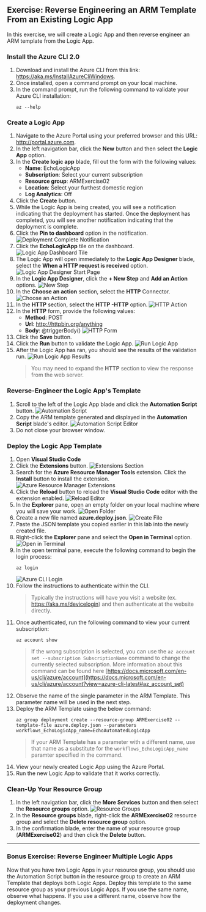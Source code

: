 ## Exercise: Reverse Engineering an ARM Template From an Existing Logic App

In this exercise, we will create a Logic App and then reverse engineer an ARM template from the Logic App.

### Install the Azure CLI 2.0

1. Download and install the Azure CLI from this link: <https://aka.ms/InstallAzureCliWindows>.
1. Once installed, open a command prompt on your local machine.
1. In the command prompt, run the following command to validate your Azure CLI installation:
    ```shell
    az --help
    ```

### Create a Logic App

1. Navigate to the Azure Portal using your preferred browser and this URL: <http://portal.azure.com>.
1. In the left navigation bar, click the **New** button and then select the **Logic App** option.
1. In the **Create logic app** blade, fill out the form with the following values:
    - **Name**: EchoLogicApp
    - **Subscription**: Select your current subscription
    - **Resource group**: ARMExercise02
    - **Location**: Select your furthest domestic region
    - **Log Analytics**: Off
1. Click the **Create** button.
1. While the Logic App is being created, you will see a notification indicating that the deployment has started. Once the deployment has completed, you will see another notification indicating that the deployment is complete.
1. Click the **Pin to dashboard** option in the notification.
    ![Deployment Complete Notification](media/E2-01.png)
1. Click the **EchoLogicApp** tile on the dashboard.
    ![Logic App Dashboard Tile](media/E2-02.png)
1. The Logic App will open immediately to the **Logic App Designer** blade, select the **When a HTTP request is received** option.
    ![Logic App Designer Start Page](media/E2-03.png)
1. In the **Logic App Designer**, click the **+ New Step** and **Add an Action** options.
    ![New Step](media/E2-04.png)
1. In the **Choose an action** section, select the **HTTP** Connector.
    ![Choose an Action](media/E2-05.png)
1. In the **HTTP** section, select the **HTTP -HTTP** option.
    ![HTTP Action](media/E2-06.png)
1. In the **HTTP** form, provide the following values:
    - **Method**: POST
    - **Url**: http://httpbin.org/anything
    - **Body**: @triggerBody()
    ![HTTP Form](media/E2-07.png)
1. Click the **Save** button.
1. Click the **Run** button to validate the Logic App.
    ![Run Logic App](media/E2-08.png)
1. After the Logic App has ran, you should see the results of the validation run.
    ![Run Logic App Results](media/E2-09.png)
    > You may need to expand the **HTTP** section to view the response from the web server.

### Reverse-Engineer the Logic App's Template

1. Scroll to the left of the Logic App blade and click the **Automation Script** button.
    ![Automation Script](media/E2-17.png)
1. Copy the ARM template generated and displayed in the **Automation Script** blade's editor.
    ![Automation Script Editor](media/E2-18.png)
1. Do not close your browser window.

### Deploy the Logic App Template

1. Open **Visual Studio Code**
1. Click the **Extensions** button.
    ![Extensions Section](media/E2-10.png)
1. Search for the **Azure Resource Manager Tools** extension. Click the **Install** button to install the extension.
    ![Azure Resource Manager Extensions](media/E2-11.png)
1. Click the **Reload** button to reload the **Visual Studio Code** editor with the extension enabled.
    ![Reload Editor](media/E2-12.png)
1. In the **Explorer** pane, open an empty folder on your local machine where you will save your work.
    ![Open Folder](media/E2-13.png)
1. Create a new file named **azure.deploy.json**.
    ![Create File](media/E2-14.png)
1. Paste the JSON template you copied earlier in this lab into the newly created file.
1. Right-click the **Explorer** pane and select the **Open in Terminal** option.
    ![Open in Terminal](media/E2-15.png)
1. In the open terminal pane, execute the following command to begin the login process:
    ```shell
    az login
    ```
    ![Azure CLI Login](media/E2-16.png)
1. Follow the instructions to authenticate within the CLI.
    > Typically the instructions will have you visit a website (ex. https://aka.ms/devicelogin) and then authenticate at the website directly.
1. Once authenticated, run the following command to view your current subscription:
    ```shell
    az account show
    ```
    > If the wrong subscription is selected, you can use the ``az account set --subscription SubscriptionName`` command to change the currently selected subscription. More information about this command can be found here [https://docs.microsoft.com/en-us/cli/azure/account](https://docs.microsoft.com/en-us/cli/azure/account?view=azure-cli-latest#az_account_set)
1. Observe the name of the single parameter in the ARM Template. This parameter name will be used in the next step.
1. Deploy the ARM Template using the below command:
    ```shell
    az group deployment create --resource-group ARMExercise02 --template-file azure.deploy.json --parameters workflows_EchoLogicApp_name=EchoAutomatedLogicApp
    ```
    > If your ARM Template has a parameter with a different name, use that name as a substitute for the ``workflows_EchoLogicApp_name`` paramter specified in the command.
1. View your newly created Logic App using the Azure Portal.
1. Run the new Logic App to validate that it works correctly.

### Clean-Up Your Resource Group

1. In the left navigation bar, click the **More Services** button and then select the **Resource groups** option.
    ![Resource Groups](media/E0-01.png)
1. In the **Resource groups** blade, right-click the **ARMExercise02** resource group and select the **Delete resource group** option.
1. In the confirmation blade, enter the name of your resource group (**ARMExercise02**) and then click the **Delete** button.

---

### Bonus Exercise: Reverse Engineer Multiple Logic Apps

Now that you have two Logic Apps in your resource group, you should use the Automation Script button in the resource group to create an ARM Template that deploys both Logic Apps. Deploy this template to the same resource group as your previous Logic Apps. If you use the same name, observe what happens. If you use a different name, observe how the deployment changes.